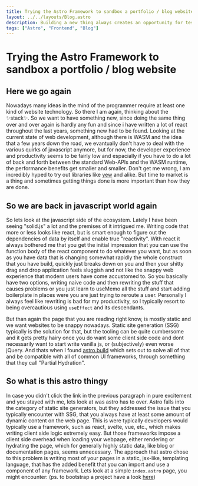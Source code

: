 ```yaml
---
title: Trying the Astro Framework to sandbox a portfolio / blog website
layout: ../../layouts/Blog.astro
description: Building a new thing always creates an opportunity for testing new technologies. Follow me as we look into Astro a new SSG framework for snappy websites with a twist.
tags: ["Astro", "Frontend", "Blog"]
---
```


# Trying the Astro Framework to sandbox a portfolio / blog website

## Here we go again

Nowadays many ideas in the mind of the programmer require at least one kind of website technology. So there I am again, thinking about the ✨stack✨. So we want to have something new, since doing the same thing over and over again is hardly any fun and since i have written a lot of react throughout the last years, something new had to be found. Looking at the current state of web development, although there is WASM and the idea that a few years down the road, we evantually don't have to deal with the various quirks of javascript anymore, but for now, the developer experience and productivity seems to be fairly low and espacially if you have to do a lot of back and forth between the standard Web-APIs and the WASM runtime, the performance benefits get smaller and smaller. Don't get me wrong, I am incredibly hyped to try out libraries like [yew]() and alike. But time to market is a thing and sometimes getting things done is more important than how they are done.

## So we are back in javascript world again

So lets look at the javascript side of the ecosystem. Lately I have been seeing "solid.js" a lot and the premises of it intrigued me. Writing code that more or less looks like react, but is smart enough to figure out the dependencies of data by itself and enable true "reactivity". With react it always bothered me that you get the initial impression that you can use the function body of the react component to do whatever you want, but as soon as you have data that is changing somewhat rapidly the whole construct that you have build, quickly just breaks down on you and then your shitty drag and drop application feels sluggish and not like the snappy web experience that modern users have come accustomed to. So you basically have two options, writing naive code and then rewriting the stuff that causes problems or you just learn to useMemo all the stuff and start adding boilerplate in places were you are just trying to reroute a user. Personally I always feel like rewriting is bad for my productivity, so I typically resort to being overcautious using `useEffect` and its descendants.

But than again the page that you are reading right know, is mostly static and we want websites to be snappy nowadays. Static site generation (SSG) typically is the solution for that, but the tooling can be quite cumbersome and it gets pretty hairy once you do want some client side code and dont necessarily want to start write vanilla js, or (subjectively) even worse jQuery. And thats when I found [astro.build]() which sets out to solve all of that and be compatible with all of common UI frameworks, through something that they call "Partial Hydration".

## So what is this astro thingy

In case you didn't click the link in the previous paragraph in pure excitement and you stayed with me, lets look at was astro has to over. Astro falls into the category of static site generators, but they addressed the issue that you typically encounter with SSG, that you always have at least some amount of dynamic content on the web page. This is were typically developers would typically use a framework, such as react, svelte, vue, etc., which makes writing client side logic extremely easy. But those frameworks impose a client side overhead when loading your webpage, either rendering or hydrating the page, which for generally highly static data, like blog or documentation pages, seems unnecessary. The approach that astro chose to this problem is writing most of your pages in a static, jsx-like, templating language, that has the added benefit that you can import and use a component of any framework. Lets look at a simple `index.astro` page, you might encounter: (ps. to bootstrap a project have a look [here](https://docs.astro.build/en/getting-started/))

```typescript

```
